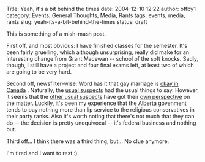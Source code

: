 Title: Yeah, it's a bit behind the times
date: 2004-12-10 12:22
author: offby1
category: Events, General Thoughts, Media, Rants
tags: events, media, rants
slug: yeah-its-a-bit-behind-the-times
status: draft

This is something of a mish-mash post.

First off, and most obvious: I have finished classes for the semester. It's been fairly gruelling, which although unsurprising, really did make for an interesting change from Grant Macewan \-- school of the soft knocks. Sadly, though, I still have a project and four final exams left, at least two of which are going to be very hard.

Second off, newsfilter-wise: Word has it that gay marriage is [okay in Canada](http://www.msnbc.msn.com/id/6685653/) . Naturally, the [usual suspects](http://www.metafilter.com/mefi/37662) had the usual things to say. However, it seems that the [other usual suspects](http://www.gov.ab.ca) have got their [own perspective](http://www.canada.com/edmonton/edmontonjournal/news/story.html?id=c76f4732-70b2-4fa5-932c-f88d5cbdacba) on the matter. Luckily, it's been my experience that the Alberta govenment tends to pay nothing more than lip service to the religious conservatives in their party ranks. Also it's worth noting that there's not much that they can do \-- the decision is pretty unequivocal \-- it's federal business and nothing but.

Third off\... I think there was a third thing, but\... No clue anymore.

I'm tired and I want to rest :)
